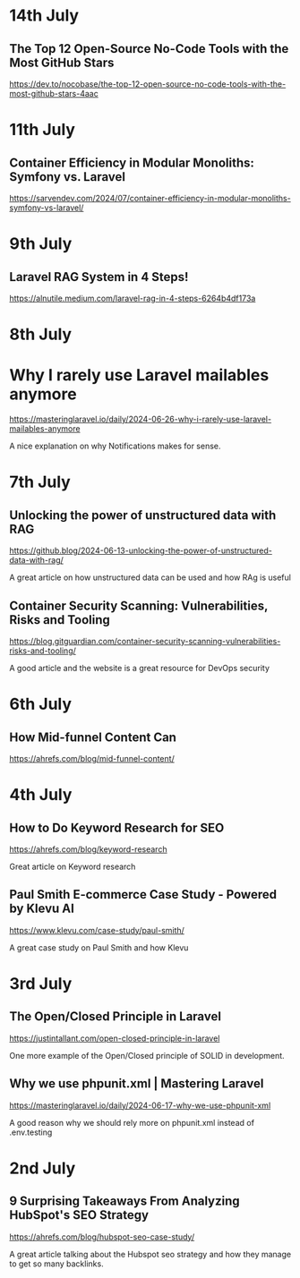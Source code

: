 # 14th July

##  The Top 12 Open-Source No-Code Tools with the Most GitHub Stars
https://dev.to/nocobase/the-top-12-open-source-no-code-tools-with-the-most-github-stars-4aac

# 11th July

## Container Efficiency in Modular Monoliths: Symfony vs. Laravel
https://sarvendev.com/2024/07/container-efficiency-in-modular-monoliths-symfony-vs-laravel/

# 9th July

## Laravel RAG System in 4 Steps!
https://alnutile.medium.com/laravel-rag-in-4-steps-6264b4df173a

# 8th July

# Why I rarely use Laravel mailables anymore
https://masteringlaravel.io/daily/2024-06-26-why-i-rarely-use-laravel-mailables-anymore

A nice explanation on why Notifications makes for sense.

# 7th July

## Unlocking the power of unstructured data with RAG
https://github.blog/2024-06-13-unlocking-the-power-of-unstructured-data-with-rag/

A great article on how unstructured data can be used and how RAg is useful

## Container Security Scanning: Vulnerabilities, Risks and Tooling
https://blog.gitguardian.com/container-security-scanning-vulnerabilities-risks-and-tooling/

A good article and the website is a great resource for DevOps security

# 6th July

## How Mid-funnel Content Can
https://ahrefs.com/blog/mid-funnel-content/

# 4th July

## How to Do Keyword Research for SEO
https://ahrefs.com/blog/keyword-research

Great article on Keyword research

## Paul Smith E-commerce Case Study - Powered by Klevu AI
https://www.klevu.com/case-study/paul-smith/

A great case study on Paul Smith and how Klevu

# 3rd July

## The Open/Closed Principle in Laravel
https://justintallant.com/open-closed-principle-in-laravel

One more example of the Open/Closed principle of SOLID in development.

## Why we use phpunit.xml | Mastering Laravel
https://masteringlaravel.io/daily/2024-06-17-why-we-use-phpunit-xml

A good reason why we should rely more on phpunit.xml instead of .env.testing

# 2nd July

## 9 Surprising Takeaways From Analyzing HubSpot's SEO Strategy
https://ahrefs.com/blog/hubspot-seo-case-study/

A great article talking about the Hubspot seo strategy and how
they manage to get so many backlinks.
